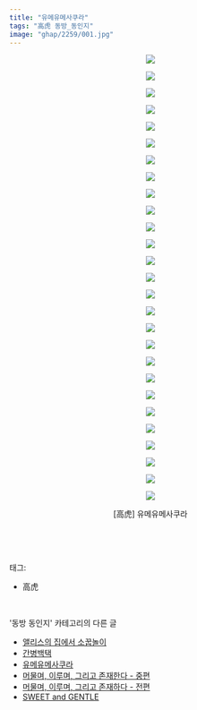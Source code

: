 ```yaml
---
title: "유메유메사쿠라"
tags: "高虎 동방_동인지"
image: "ghap/2259/001.jpg"
---
```

<div class="article">
<p style="text-align: center; clear: none; float: none;"><img src="{{ site.nasurl }}/ghap/2259/001.jpg"/></p>
<p style="text-align: center; clear: none; float: none;"><img src="{{ site.nasurl }}/ghap/2259/002.jpg"/></p>
<p style="text-align: center; clear: none; float: none;"><img src="{{ site.nasurl }}/ghap/2259/003.jpg"/></p>
<p style="text-align: center; clear: none; float: none;"><img src="{{ site.nasurl }}/ghap/2259/004.jpg"/></p>
<p style="text-align: center; clear: none; float: none;"><img src="{{ site.nasurl }}/ghap/2259/005.jpg"/></p>
<p style="text-align: center; clear: none; float: none;"><img src="{{ site.nasurl }}/ghap/2259/006.jpg"/></p>
<p style="text-align: center; clear: none; float: none;"><img src="{{ site.nasurl }}/ghap/2259/007.jpg"/></p>
<p style="text-align: center; clear: none; float: none;"><img src="{{ site.nasurl }}/ghap/2259/008.jpg"/></p>
<p style="text-align: center; clear: none; float: none;"><img src="{{ site.nasurl }}/ghap/2259/009.jpg"/></p>
<p style="text-align: center; clear: none; float: none;"><img src="{{ site.nasurl }}/ghap/2259/010.jpg"/></p>
<p style="text-align: center; clear: none; float: none;"><img src="{{ site.nasurl }}/ghap/2259/011.jpg"/></p>
<p style="text-align: center; clear: none; float: none;"><img src="{{ site.nasurl }}/ghap/2259/012.jpg"/></p>
<p style="text-align: center; clear: none; float: none;"><img src="{{ site.nasurl }}/ghap/2259/013.jpg"/></p>
<p style="text-align: center; clear: none; float: none;"><img src="{{ site.nasurl }}/ghap/2259/014.jpg"/></p>
<p style="text-align: center; clear: none; float: none;"><img src="{{ site.nasurl }}/ghap/2259/015.jpg"/></p>
<p style="text-align: center; clear: none; float: none;"><img src="{{ site.nasurl }}/ghap/2259/016.jpg"/></p>
<p style="text-align: center; clear: none; float: none;"><img src="{{ site.nasurl }}/ghap/2259/017.jpg"/></p>
<p style="text-align: center; clear: none; float: none;"><img src="{{ site.nasurl }}/ghap/2259/018.jpg"/></p>
<p style="text-align: center; clear: none; float: none;"><img src="{{ site.nasurl }}/ghap/2259/019.jpg"/></p>
<p style="text-align: center; clear: none; float: none;"><img src="{{ site.nasurl }}/ghap/2259/020.jpg"/></p>
<p style="text-align: center; clear: none; float: none;"><img src="{{ site.nasurl }}/ghap/2259/021.jpg"/></p>
<p style="text-align: center; clear: none; float: none;"><img src="{{ site.nasurl }}/ghap/2259/022.jpg"/></p>
<p style="text-align: center; clear: none; float: none;"><img src="{{ site.nasurl }}/ghap/2259/023.jpg"/></p>
<p style="text-align: center; clear: none; float: none;"><img src="{{ site.nasurl }}/ghap/2259/024.jpg"/></p>
<p style="text-align: center; clear: none; float: none;"><img src="{{ site.nasurl }}/ghap/2259/025.jpg"/></p>
<p style="text-align: center; clear: none; float: none;"><img src="{{ site.nasurl }}/ghap/2259/026.jpg"/></p>
<p style="text-align: center; clear: none; float: none;"><img src="{{ site.nasurl }}/ghap/2259/027.jpg"/></p>
<p style="text-align: center; clear: none; float: none;">[高虎] 유메유메사쿠라</p>
<p><br/></p>
</div><br/>
<div class="tagTrail">
<p>태그: </p>
<ul>
<li>高虎</li>
</ul>
</div><br/>
<div class="another">
<p>'동방 동인지' 카테고리의 다른 글</p>
<ul>
<li><a href="/2016-09-21-ghap_2262">앨리스의 집에서 소꿉놀이</a></li>
<li><a href="/2016-09-21-ghap_2261">간병백택</a></li>
<li><a href="/2016-09-21-ghap_2259">유메유메사쿠라</a></li>
<li><a href="/2016-09-21-ghap_2256">머물며, 이루며, 그리고 존재한다 - 중편</a></li>
<li><a href="/2016-09-21-ghap_2255">머물며, 이루며, 그리고 존재하다 - 전편</a></li>
<li><a href="/2016-09-21-ghap_2254">SWEET and GENTLE</a></li>
</ul>
</div><br/>
<div class="cb_module cb_fluid">
<div class="cb_wrt cb_profile">
</div><!-- commentList close -->
</div><br/>
